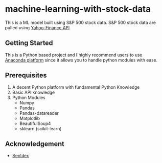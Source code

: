 # machine-learning-with-stock-data
This is a ML model built using S&P 500 stock data. S&P 500 stock data are pulled using [Yahoo-Finance API](https://rapidapi.com/apidojo/api/yahoo-finance1?utm_source=google&utm_medium=cpc&utm_campaign=1674315309_77004833236&utm_term=yahoo%20finance%20api_e&utm_content=1t1&gclid=EAIaIQobChMIwrmtmMro5QIVASUrCh3MFAIvEAAYASAAEgIejfD_BwE)

## Getting Started
This is a Python based project and I highly recommend users to use [Anaconda platform](https://www.anaconda.com/) since it allows you to handle python modules with ease. 

## Prerequisites
1. A decent Python platform with fundamental Python Knowledge
2. Basic API knowledge
3. Python Modules
   - Numpy
   - Pandas
   - Pandas-datareader
   - Matplotlib
   - BeautifulSoup4
   - sklearn (scikit-learn)
## Acknowledgement
- [Sentdex](https://github.com/Sentdex)
